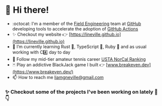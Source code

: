 # 👋 Hi there! 

- :octocat: I'm a member of the [Field Engineering](https://github.com/orgs/github/teams/field-engineering) team at [GitHub](http://github.com/github) developing tools to accelerate the adoption of [GitHub Actions](https://github.com/features/actions)
- ✨ Checkout my website 👉 [https://lineville.github.io](https://lineville.github.io)
- 🔭 I’m currently learning Rust 🦀, TypeScript 💙, Ruby 💎 and as usual working with C#️⃣ day to day
- 🎾 Follow my mid-tier amateur tennis career [USTA NorCal Ranking](https://www.usta.com/en/home/play/rankings.html#?family-familyListType=fatherDaughter&adult-adultListType=singles&adult-ageRestriction=Y30&adult-rankListGender=F&ntrp-rankListGender=M&ntrp-matchFormat=SINGLES&ntrp-ageRestriction=Y18&junior-rankListGender=F&junior-ageRestriction=Y12&wheelchair-wheelchairAge=coed18&ntrp-ntrpPlayerLevel=level_4_0&ntrp-sectionCode=S50&page=1&junior-juniorListType=combined&wheelchair-wheelchairListType=singles&searchText=Liam%20Neville&wheelchair-publishDate=2022-09-14&adult-publishDate=2022-09-14&junior-publishDate=2022-09-14&family-publishDate=2022-09-14#tab=ntrp)
- 🃏 Play an addictive BlackJack game I built 👉 [www.breakeven.dev](https://www.breakeven.dev/)
- 📫 How to reach me [liamgneville@gmail.com](mailto:liamgneville@gmail.com)

### ✨ Checkout some of the projects I've been working on lately 👀 👇

